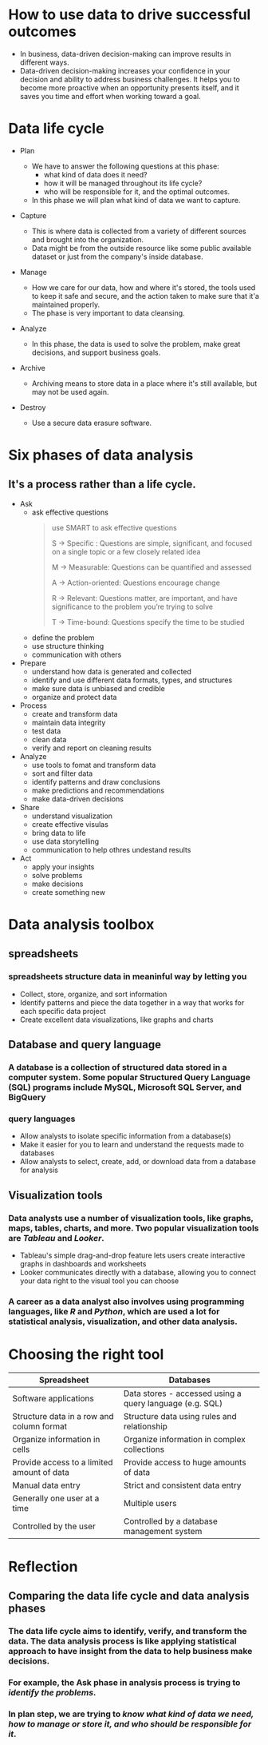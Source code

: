 # How to use data to drive successful outcomes
- In business, data-driven decision-making can improve results in different ways.
- Data-driven decision-making increases your confidence in your decision and ability to address business challenges. It helps you to become more proactive when an opportunity presents itself, and it saves you time and effort when working toward a goal.

# Data life cycle
- Plan
  - We have to answer the following questions at this phase:
    - what kind of data does it need?
    - how it will be managed throughout its life cycle?
    - who will be responsible for it, and the optimal outcomes.
  - In this phase we will plan what kind of data we want to capture.
  
- Capture
  - This is where data is collected from a variety of different sources and 
brought into the organization.
  - Data might be from the outside resource like some public available dataset or just from the company's inside database.
- Manage
  - How we care for our data, how and where it's stored, the tools used to keep it safe and secure, and the action taken to make sure that it'a maintained properly.
  - The phase is very important to data cleansing.
- Analyze
  - In this phase, the data is used to solve the problem, make great decisions, and support business goals.
- Archive
  - Archiving means to store data in a place where it's still available, but may not be used again.
- Destroy
  - Use a secure data erasure software.

# Six phases of data analysis
## It's a process rather than a life cycle.
- Ask
  - ask effective questions
    > use SMART to ask effective questions
    > 
    > S -> Specific : Questions are simple, significant, and focused on a single topic or a few closely related idea
    > 
    > M -> Measurable: Questions can be quantified and assessed
    > 
    > A -> Action-oriented: Questions encourage change
    > 
    > R -> Relevant: Questions matter, are important, and have significance to the problem you’re trying to solve
    > 
    > T -> Time-bound: Questions specify the time to be studied
  - define the problem
  - use structure thinking
  - communication with others
- Prepare
  - understand  how data is generated and collected
  - identify and use different data formats, types, and structures
  - make sure data is unbiased and credible
  - organize and protect data
- Process
  - create and transform data
  - maintain data integrity
  - test data
  - clean data
  - verify and report on cleaning results 
- Analyze
  - use tools to fomat and transform data
  - sort and filter data
  - identify patterns and draw conclusions
  - make predictions and recommendations
  - make data-driven decisions 
- Share
  - understand visualization
  - create effective visulas
  - bring data to life
  - use data storytelling
  - communication to help othres undestand results
- Act
  - apply your insights
  - solve problems
  - make decisions
  - create something new
# Data analysis toolbox
## spreadsheets
### spreadsheets structure data in meaninful way by letting you
- Collect, store, organize, and sort information
- Identify patterns and piece the data together in a way that works for each specific data project
- Create excellent data visualizations, like graphs and charts
## Database and query language
### A database is a collection of structured data stored in a computer system. Some popular Structured Query Language (SQL) programs include MySQL, Microsoft SQL Server, and BigQuery
### query languages 
- Allow analysts to isolate specific information from a database(s)
- Make it easier for you to learn and understand the requests made to databases
- Allow analysts to select, create, add, or download data from a database for analysis
## Visualization tools
### Data analysts use a number of visualization tools, like graphs, maps, tables, charts, and more. Two popular visualization tools are ***Tableau*** and ***Looker***.
- Tableau's simple drag-and-drop feature lets users create interactive graphs in dashboards and worksheets 
- Looker communicates directly with a database, allowing you to connect your data right to the visual tool you can choose
### A career as a data analyst also involves using programming languages, like ***R*** and ***Python***, which are used a lot for statistical analysis, visualization, and other data analysis.
# Choosing the right tool
| Spreadsheet | Databases |
|-------------|-----------|
|Software applications |Data stores - accessed using a query language (e.g. SQL)|
|Structure data in a row and column format|Structure data using rules and relationship|
|Organize information in cells|Organize information in complex collections|
|Provide access to a limited amount of data|Provide access to huge amounts of data|
|Manual data entry|Strict and consistent data entry|
|Generally one user at a time|Multiple users |
|Controlled by the user |Controlled by a database management system|
# Reflection
## Comparing the data life cycle and data analysis phases
### The data life cycle aims to identify, verify, and transform the data. The data analysis process is like applying statistical approach to have insight from the data to help business make decisions. 
### For example, the Ask phase in analysis process is trying to ***identify the problems***. 
### In plan step, we are trying to ***know what kind of data we need, how to manage or store it, and who should be responsible for it***. 




